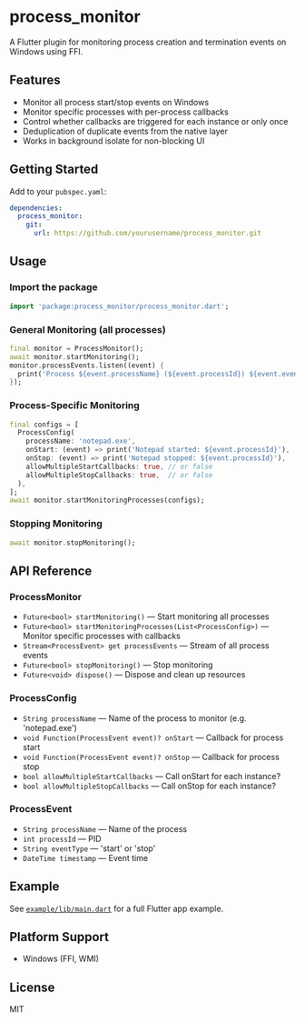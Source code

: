 # process_monitor

A Flutter plugin for monitoring process creation and termination events on Windows using FFI.

## Features

- Monitor all process start/stop events on Windows
- Monitor specific processes with per-process callbacks
- Control whether callbacks are triggered for each instance or only once
- Deduplication of duplicate events from the native layer
- Works in background isolate for non-blocking UI

## Getting Started

Add to your `pubspec.yaml`:

```yaml
dependencies:
  process_monitor:
    git:
      url: https://github.com/yourusername/process_monitor.git
```

## Usage

### Import the package

```dart
import 'package:process_monitor/process_monitor.dart';
```

### General Monitoring (all processes)

```dart
final monitor = ProcessMonitor();
await monitor.startMonitoring();
monitor.processEvents.listen((event) {
  print('Process ${event.processName} (${event.processId}) ${event.eventType} at ${event.timestamp}');
});
```

### Process-Specific Monitoring

```dart
final configs = [
  ProcessConfig(
    processName: 'notepad.exe',
    onStart: (event) => print('Notepad started: ${event.processId}'),
    onStop: (event) => print('Notepad stopped: ${event.processId}'),
    allowMultipleStartCallbacks: true, // or false
    allowMultipleStopCallbacks: true,  // or false
  ),
];
await monitor.startMonitoringProcesses(configs);
```

### Stopping Monitoring

```dart
await monitor.stopMonitoring();
```

## API Reference

### ProcessMonitor

- `Future<bool> startMonitoring()` — Start monitoring all processes
- `Future<bool> startMonitoringProcesses(List<ProcessConfig>)` — Monitor specific processes with callbacks
- `Stream<ProcessEvent> get processEvents` — Stream of all process events
- `Future<bool> stopMonitoring()` — Stop monitoring
- `Future<void> dispose()` — Dispose and clean up resources

### ProcessConfig

- `String processName` — Name of the process to monitor (e.g. 'notepad.exe')
- `void Function(ProcessEvent event)? onStart` — Callback for process start
- `void Function(ProcessEvent event)? onStop` — Callback for process stop
- `bool allowMultipleStartCallbacks` — Call onStart for each instance?
- `bool allowMultipleStopCallbacks` — Call onStop for each instance?

### ProcessEvent

- `String processName` — Name of the process
- `int processId` — PID
- `String eventType` — 'start' or 'stop'
- `DateTime timestamp` — Event time

## Example

See [`example/lib/main.dart`](example/lib/main.dart) for a full Flutter app example.

## Platform Support

- Windows (FFI, WMI)

## License

MIT
